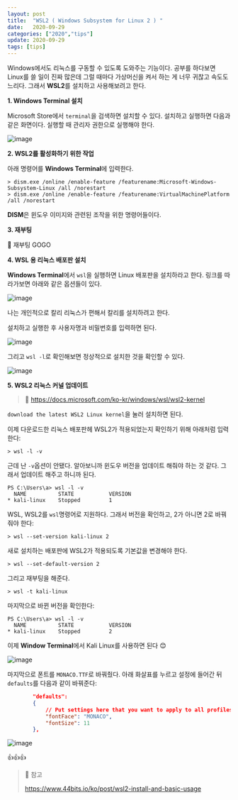 ```yaml
---
layout: post
title:  "WSL2 ( Windows Subsystem for Linux 2 ) "
date:   2020-09-29
categories: ["2020","tips"]
update: 2020-09-29
tags: [tips]
---
```


Windows에서도 리눅스를 구동할 수 있도록 도와주는 기능이다. 공부를 하다보면 Linux를 쓸 일이 진짜 많은데 그럴 때마다 가상머신을 켜서 하는 게 너무 귀찮고 속도도 느리다. 그래서 **WSL2**를 설치하고 사용해보려고 한다.

**1. Windows Terminal 설치**

Microsoft Store에서 `terminal`을 검색하면 설치할 수 있다. 설치하고 실행하면 다음과 같은 화면이다. 실행할 때 관리자 권한으로 실행해야 한다.

![image](https://user-images.githubusercontent.com/51329156/94524813-16f8e300-026e-11eb-82b3-3efae370faa0.png)



**2. WSL2를 활성화하기 위한 작업**

아래 명령어를 **Windows Terminal**에 입력한다.

```
> dism.exe /online /enable-feature /featurename:Microsoft-Windows-Subsystem-Linux /all /norestart
> dism.exe /online /enable-feature /featurename:VirtualMachinePlatform /all /norestart
```

**DISM**은 윈도우 이미지와 관련된 조작을 위한 명령어들이다. 



**3. 재부팅**

🚀 재부팅 GOGO



**4. WSL 용 리눅스 배포판 설치**

**Windows Terminal**에서 `wsl`을 실행하면 Linux 배포판을 설치하라고 한다. 링크를 따라가보면 아래와 같은 옵션들이 있다.

![image](https://user-images.githubusercontent.com/51329156/94526112-05183f80-0270-11eb-82bc-c0699c1e963d.png)

나는 개인적으로 칼리 리눅스가 편해서 칼리를 설치하려고 한다.

설치하고 실행한 후 사용자명과 비밀번호를 입력하면 된다.

![image](https://user-images.githubusercontent.com/51329156/94526411-71933e80-0270-11eb-873b-73433a0864eb.png)

그리고 `wsl -l`로 확인해보면 정상적으로 설치한 것을 확인할 수 있다.

![image](https://user-images.githubusercontent.com/51329156/94526670-cafb6d80-0270-11eb-8421-4fdbe643d6cd.png)

**5. WSL2 리눅스 커널 업데이트**

> 🚀 https://docs.microsoft.com/ko-kr/windows/wsl/wsl2-kernel

`download the latest WSL2 Linux kernel`을 눌러 설치하면 된다.

이제 다운로드한 리눅스 배포판헤 WSL2가 적용되었는지 확인하기 위해 아래처럼 입력한다:

```
> wsl -l -v 
```

근데 난 `-v`옵션이 안됐다. 알아보니까 윈도우 버전을 업데이트 해줘야 하는 것 같다. 그래서 업데이트 해주고 하니까 된다.

```
PS C:\Users\a> wsl -l -v
  NAME          STATE           VERSION
* kali-linux    Stopped         1
```

WSL, WSL2를  `wsl`명령어로 지원하다. 그래서 버전을 확인하고, 2가 아니면 2로 바꿔줘야 한다:

```
> wsl --set-version kali-linux 2
```

새로 설치하는 배포판에 WSL2가 적용되도록 기본값을 변경해야 한다.

```
> wsl --set-default-version 2
```

그리고 재부팅을 해준다.

```
> wsl -t kali-linux
```

마지막으로 바뀐 버전을 확인한다:

```
PS C:\Users\a> wsl -l -v
  NAME          STATE           VERSION
* kali-linux    Stopped         2
```

이제 **Window Terminal**에서 Kali Linux를 사용하면 된다 😊

![image](https://user-images.githubusercontent.com/51329156/94555251-46bbe100-0296-11eb-9f88-efac2fed397f.png)

마지막으로 폰트를 `MONACO.TTF`로 바꿔줬다. 아래 화살표를 누르고 설정에 들어간 뒤 `defaults`를 다음과 같이 바꿔준다:

``` json
        "defaults":
        {
            // Put settings here that you want to apply to all profiles.
            "fontFace": "MONACO",
            "fontSize": 11
        },
```

![image](https://user-images.githubusercontent.com/51329156/94560203-4115c980-029d-11eb-8d47-ec182adcecfb.png)

👍👍👍

> 🚀 참고
>
>  https://www.44bits.io/ko/post/wsl2-install-and-basic-usage